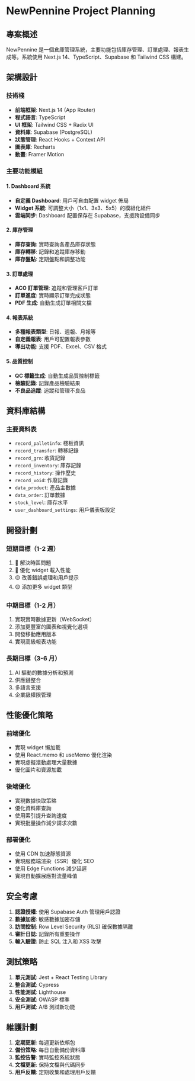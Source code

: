 # NewPennine Project Planning

## 專案概述
NewPennine 是一個倉庫管理系統，主要功能包括庫存管理、訂單處理、報表生成等。系統使用 Next.js 14、TypeScript、Supabase 和 Tailwind CSS 構建。

## 架構設計

### 技術棧
- **前端框架**: Next.js 14 (App Router)
- **程式語言**: TypeScript
- **UI 框架**: Tailwind CSS + Radix UI
- **資料庫**: Supabase (PostgreSQL)
- **狀態管理**: React Hooks + Context API
- **圖表庫**: Recharts
- **動畫**: Framer Motion

### 主要功能模組

#### 1. Dashboard 系統
- **自定義 Dashboard**: 用戶可自由配置 widget 佈局
- **Widget 系統**: 可調整大小（1x1、3x3、5x5）的模組化組件
- **雲端同步**: Dashboard 配置保存在 Supabase，支援跨設備同步

#### 2. 庫存管理
- **庫存查詢**: 實時查詢各產品庫存狀態
- **庫存轉移**: 記錄和追蹤庫存移動
- **庫存盤點**: 定期盤點和調整功能

#### 3. 訂單處理
- **ACO 訂單管理**: 追蹤和管理客戶訂單
- **訂單進度**: 實時顯示訂單完成狀態
- **PDF 生成**: 自動生成訂單相關文檔

#### 4. 報表系統
- **多種報表類型**: 日報、週報、月報等
- **自定義報表**: 用戶可配置報表參數
- **導出功能**: 支援 PDF、Excel、CSV 格式

#### 5. 品質控制
- **QC 標籤生成**: 自動生成品質控制標籤
- **檢驗記錄**: 記錄產品檢驗結果
- **不良品追蹤**: 追蹤和管理不良品

## 資料庫結構

### 主要資料表
- `record_palletinfo`: 棧板資訊
- `record_transfer`: 轉移記錄
- `record_grn`: 收貨記錄
- `record_inventory`: 庫存記錄
- `record_history`: 操作歷史
- `record_void`: 作廢記錄
- `data_product`: 產品主數據
- `data_order`: 訂單數據
- `stock_level`: 庫存水平
- `user_dashboard_settings`: 用戶儀表板設定

## 開發計劃

### 短期目標（1-2 週）
1. 🔴 解決時區問題
2. 🔴 優化 widget 載入性能
3. 🟡 改善錯誤處理和用戶提示
4. 🟡 添加更多 widget 類型

### 中期目標（1-2 月）
1. 實現實時數據更新（WebSocket）
2. 添加更豐富的圖表和視覺化選項
3. 開發移動應用版本
4. 實現高級報表功能

### 長期目標（3-6 月）
1. AI 驅動的數據分析和預測
2. 供應鏈整合
3. 多語言支援
4. 企業級權限管理

## 性能優化策略

### 前端優化
- 實現 widget 懶加載
- 使用 React.memo 和 useMemo 優化渲染
- 實現虛擬滾動處理大量數據
- 優化圖片和資源加載

### 後端優化
- 實現數據快取策略
- 優化資料庫查詢
- 使用索引提升查詢速度
- 實現批量操作減少請求次數

### 部署優化
- 使用 CDN 加速靜態資源
- 實現服務端渲染（SSR）優化 SEO
- 使用 Edge Functions 減少延遲
- 實現自動擴展應對流量峰值

## 安全考慮

1. **認證授權**: 使用 Supabase Auth 管理用戶認證
2. **數據加密**: 敏感數據加密存儲
3. **訪問控制**: Row Level Security (RLS) 確保數據隔離
4. **審計日誌**: 記錄所有重要操作
5. **輸入驗證**: 防止 SQL 注入和 XSS 攻擊

## 測試策略

1. **單元測試**: Jest + React Testing Library
2. **整合測試**: Cypress
3. **性能測試**: Lighthouse
4. **安全測試**: OWASP 標準
5. **用戶測試**: A/B 測試新功能

## 維護計劃

1. **定期更新**: 每週更新依賴包
2. **備份策略**: 每日自動備份資料庫
3. **監控告警**: 實時監控系統狀態
4. **文檔更新**: 保持文檔與代碼同步
5. **用戶反饋**: 定期收集和處理用戶反饋